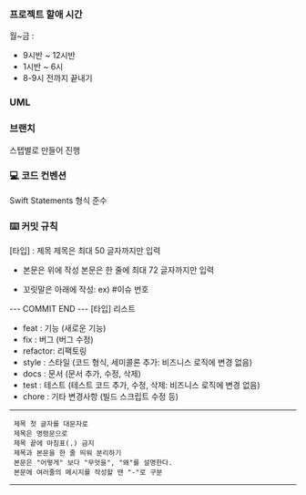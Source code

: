 ### 프로젝트 할애 시간
월~금 :
- 9시반 ~ 12시반
- 1시반 ~ 6시
- 8-9시 전까지 끝내기
### UML
### 브랜치
스텝별로 만들어 진행

### 💻 코드 컨벤션
Swift Statements 형식 준수

### ⌨️ 커밋 규칙
[타입] : 제목
제목은 최대 50 글자까지만 입력

- 본문은 위에 작성
본문은 한 줄에 최대 72 글자까지만 입력

- 꼬릿말은 아래에 작성: ex) #이슈 번호

--- COMMIT END ---
[타입] 리스트
- feat    : 기능 (새로운 기능)
- fix     : 버그 (버그 수정)
- refactor: 리팩토링
- style   : 스타일 (코드 형식, 세미콜론 추가: 비즈니스 로직에 변경 없음)
- docs    : 문서 (문서 추가, 수정, 삭제)
- test    : 테스트 (테스트 코드 추가, 수정, 삭제: 비즈니스 로직에 변경 없음)
- chore   : 기타 변경사항 (빌드 스크립트 수정 등)
------------------
     제목 첫 글자를 대문자로
     제목은 명령문으로
     제목 끝에 마침표(.) 금지
     제목과 본문을 한 줄 띄워 분리하기
     본문은 "어떻게" 보다 "무엇을", "왜"를 설명한다.
     본문에 여러줄의 메시지를 작성할 땐 "-"로 구분
 ------------------

